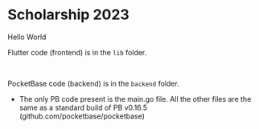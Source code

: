 # Scholarship 2023

Hello World

Flutter code (frontend) is in the `lib` folder.    
  
<br>

PocketBase code (backend) is in the `backend` folder.  <br>
  - The only PB code present is the main.go file. All the other files are the same as a standard build of PB v0.16.5 (github.com/pocketbase/pocketbase)
